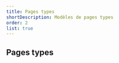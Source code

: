 ```yaml
---
title: Pages types
shortDescription: Modèles de pages types
order: 2
list: true
---
```


## Pages types
